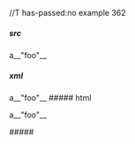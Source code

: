 //T has-passed:no
example 362
##### src
a__"foo"__
##### xml
<?xml version="1.0" encoding="UTF-8"?>
<!DOCTYPE document SYSTEM "CommonMark.dtd">
<document xmlns="http://commonmark.org/xml/1.0">
  <paragraph>
    <text>a__&quot;foo&quot;__</text>
  </paragraph>
</document>
##### html
<p>a__&quot;foo&quot;__</p>
#####
